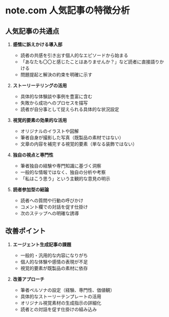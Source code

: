 # note.com 人気記事の特徴分析
## 人気記事の共通点
1. **感情に訴えかける導入部**
   - 読者の共感を引き出す個人的なエピソードから始まる
   - 「あなたも〇〇と感じたことはありませんか？」など読者に直接語りかける
   - 問題提起と解決の約束を明確に示す

2. **ストーリーテリングの活用**
   - 具体的な体験談や事例を豊富に含む
   - 失敗から成功へのプロセスを描写
   - 読者が自分事として捉えられる具体的な状況設定

3. **視覚的要素の効果的な活用**
   - オリジナルのイラストや図解
   - 筆者自身が撮影した写真（既製品の素材ではない）
   - 文章の内容を補完する視覚的要素（単なる装飾ではない）

4. **独自の視点と専門性**
   - 筆者独自の経験や専門知識に基づく洞察
   - 一般的な情報ではなく、独自の分析や考察
   - 「私はこう思う」という主観的な意見の明示

5. **読者参加型の結論**
   - 読者への質問や行動の呼びかけ
   - コメント欄での対話を促す仕掛け
   - 次のステップへの明確な誘導

## 改善ポイント
1. **エージェント生成記事の課題**
   - 一般的・汎用的な内容になりがち
   - 個人的な体験や感情の表現が不足
   - 視覚的要素が既製品の素材に依存

2. **改善アプローチ**
   - 筆者ペルソナの設定（経験、専門性、価値観）
   - 具体的なストーリーテンプレートの活用
   - オリジナル視覚素材の生成指示の詳細化
   - 読者との対話を促す仕掛けの組み込み
